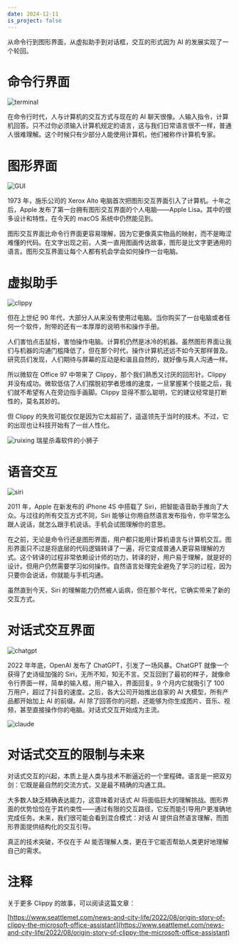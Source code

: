 ```yaml
---
date: 2024-12-11
is_project: false
---
```


从命令行到图形界面，从虚拟助手到对话框，交互的形式因为 AI 的发展实现了一个轮回。

# 命令行界面

![terminal](assets/terminal-tuya.webp)

在命令行时代，人与计算机的交互方式与现在的 AI 聊天很像。人输入指令，计算机回答。只不过你必须输入计算机规定的语言，这与我们日常语言很不一样，普通人很难理解。这个时候只有少部分人能使用计算机，他们被称作计算机专家。

# 图形界面

![GUI](assets/gui-tuya.webp)

1973 年，施乐公司的 Xerox Alto 电脑首次把图形交互界面引入了计算机。十年之后，Apple 发布了第一台拥有图形交互界面的个人电脑——Apple Lisa。其中的很多设计和特性，在今天的 macOS 系统中仍然能见到。

图形交互界面比命令行界面更容易理解，因为它更像真实物品的映射，而不是晦涩难懂的代码。在文字出现之前，人类一直用图画传达故事，图形是比文字更通用的语言。图形交互界面让每个人都有机会学会如何操作一台电脑。

# 虚拟助手

![clippy](assets/clippy-tuya.webp)

但在上世纪 90 年代，大部分人从来没有使用过电脑。当你购买了一台电脑或者任何一个软件，附带的还有一本厚厚的说明书和操作手册。

人们害怕点击鼠标，害怕操作电脑。计算机仍然是冰冷的机器。虽然图形界面让我们与机器的沟通门槛降低了，但在那个时代，操作计算机还远不如今天那样普及。研究员们发现，人们期待与屏幕的互动是和谐且自然的，就好像与真人沟通一样。

所以微软在 Office 97 中带来了 Clippy，那个我们熟悉又讨厌的回形针。Clippy 并没有成功。微软低估了人们摆脱初学者思维的速度，一旦掌握某个技能之后，我们就不希望有人在旁边指手画脚。Clippy 显得不那么聪明，它的建议经常是打断性的，莫名其妙的。

但 Clippy 的失败可能仅仅是因为它太超前了，遥遥领先于当时的技术。不过，它的出现也让科技开始有了一丝人性化。

![ruixing](assets/ruixing-tuya.webp)
瑞星杀毒软件的小狮子

# 语音交互

![siri](assets/siri-tuya.webp)

2011 年，Apple 在新发布的 iPhone 4S 中搭载了 Siri，把智能语音助手推向了大众。与过往的所有交互方式不同，Siri 能够让你用自然语言发布指令，你平常怎么跟人说话，就怎么跟手机说话。手机会试图理解你的意思。

在之前，无论是命令行还是图形界面，用户都只能用计算机语言与计算机交互。图形界面只不过是将底层的代码逻辑转译了一遍，将它变成普通人更容易理解的方式。这个转译的过程非常依赖设计师的功力，转译的好，用户易于理解，就是好的设计。但用户仍然需要学习如何操作。自然语言处理完全避免了学习的过程，因为只要你会说话，你就能与手机沟通。

虽然直到今天，Siri 的理解能力仍然被人诟病，但在那个年代，它确实带来了新的交互方式。

# 对话式交互界面

![chatgpt](assets/chatgpt-tuya.webp)

2022 年年底，OpenAI 发布了 ChatGPT，引发了一场风暴。ChatGPT 就像一个获得了史诗级加强的 Siri，无所不知，知无不言。交互回到了最初的样子，就像命令行界面一样，简单的输入框，用户输入，界面回复。9 个月内它就吸引了 100 万用户，超过了抖音的速度。之后，各大公司开始推出自家的 AI 大模型，所有产品都开始加上 AI 的前缀。AI 除了回答你的问题，还能够为你生成图片、音乐、视频，甚至直接操作你的电脑。对话式交互开始成为主流。

![claude](assets/claude-tuya.webp)

# 对话式交互的限制与未来

对话式交互的兴起，本质上是人类与技术不断逼近的一个里程碑。语言是一把双刃剑：它既是最自然的交流方式，又是最不精确的沟通工具。

大多数人缺乏精确表达能力，这意味着对话式 AI 将面临巨大的理解挑战。图形界面的优势恰恰在于其约束性——通过有限的交互路径，它反而能引导用户更准确地完成任务。未来，我们很可能会看到混合模式：对话 AI 提供自然语言理解，而图形界面提供结构化的交互引导。

真正的技术突破，不仅在于 AI 能否理解人类，更在于它能否帮助人类更好地理解自己的需求。

# 注释

关于更多 Clippy 的故事，可以阅读这篇文章：

[https://www.seattlemet.com/news-and-city-life/2022/08/origin-story-of-clippy-the-microsoft-office-assistant](https://www.seattlemet.com/news-and-city-life/2022/08/origin-story-of-clippy-the-microsoft-office-assistant)

